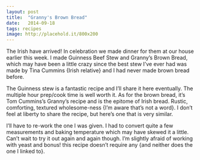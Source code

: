 ```yaml
---
layout: post
title:  "Granny's Brown Bread"
date:   2014-09-18
tags: recipes
image: http://placehold.it/800x200
---
```

The Irish have arrived! In celebration we made dinner for them at our house earlier this week. I made Guinness Beef Stew and Granny’s Brown Bread, which may have been a little crazy since the best stew I’ve ever had was made by Tina Cummins {Irish relative} and I had never made brown bread before.

The Guinness stew is a fantastic recipe and I’ll share it here eventually. The multiple hour prep/cook time is well worth it. As for the brown bread, it’s Tom Cummins’s Granny’s recipe and is the epitome of Irish bread. Rustic, comforting, textured wholesome-ness {I’m aware that’s not a word}. I don’t feel at liberty to share the recipe, but here’s one that is very similar.

I’ll have to re-work the one I was given. I had to convert quite a few measurements and baking temperature which may have skewed it a little. Can’t wait to try it out again and again though. I’m slightly afraid of working with yeast and bonus! this recipe doesn’t require any {and neither does the one I linked to}.